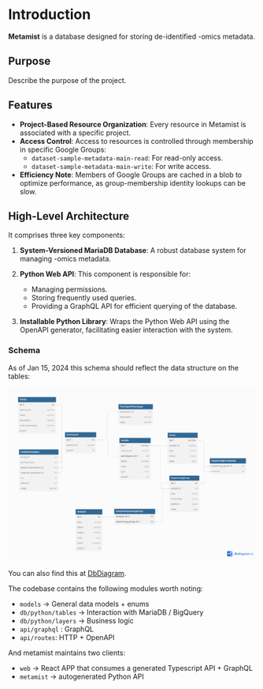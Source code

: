 # Introduction


**Metamist** is a database designed for storing de-identified -omics metadata. 

## Purpose

Describe the purpose of the project.

## Features

- **Project-Based Resource Organization**: Every resource in Metamist is associated with a specific project.
- **Access Control**: Access to resources is controlled through membership in specific Google Groups:
  - `dataset-sample-metadata-main-read`: For read-only access.
  - `dataset-sample-metadata-main-write`: For write access.
- **Efficiency Note**: Members of Google Groups are cached in a blob to optimize performance, as group-membership identity lookups can be slow.
 
## High-Level Architecture

It comprises three key components:

1. **System-Versioned MariaDB Database**: A robust database system for managing -omics metadata.

2. **Python Web API**: This component is responsible for:
   - Managing permissions.
   - Storing frequently used queries.
   - Providing a GraphQL API for efficient querying of the database.

3. **Installable Python Library**: Wraps the Python Web API using the OpenAPI generator, facilitating easier interaction with the system.

### Schema

As of Jan 15, 2024 this schema should reflect the data structure on the tables:

![Database Structure](../resources/2024-01-15_db-diagram.png)

You can also find this at [DbDiagram](https://dbdiagram.io/d/Metamist-Schema-v6-6-2-65a48ac7ac844320aee60d16).

The codebase contains the following modules worth noting:

- `models` -> General data models + enums
- `db/python/tables` -> Interaction with MariaDB / BigQuery
- `db/python/layers` -> Business logic
- `api/graphql` : GraphQL
- `api/routes`: HTTP + OpenAPI

And metamist maintains two clients:
- `web`  -> React APP that consumes a generated Typescript API + GraphQL
- `metamist` -> autogenerated Python API
